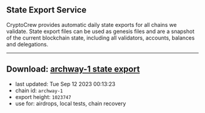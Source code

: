 ## State Export Service
CryptoCrew provides automatic daily state exports for all chains we validate. State export files can be used as genesis files and are a snapshot of the current blockchain state, including all validators, accounts, balances and delegations.

---
**Download: [archway-1 state export](https://dl.ccvalidators.com/SERVICE/archway/archway-1_export_1023747.json)**
---

- last updated: Tue Sep 12 2023 00:13:23
- chain id: `archway-1`
- export height: `1023747`
- use for: airdrops, local tests, chain recovery
